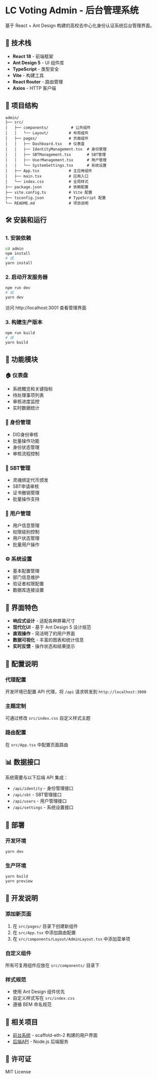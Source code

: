 # LC Voting Admin - 后台管理系统

基于 React + Ant Design 构建的高校去中心化身份认证系统后台管理界面。

## 🚀 技术栈

- **React 18** - 前端框架
- **Ant Design 5** - UI 组件库
- **TypeScript** - 类型安全
- **Vite** - 构建工具
- **React Router** - 路由管理
- **Axios** - HTTP 客户端

## 📁 项目结构

```
admin/
├── src/
│   ├── components/          # 公共组件
│   │   └── Layout/         # 布局组件
│   ├── pages/              # 页面组件
│   │   ├── Dashboard.tsx   # 仪表盘
│   │   ├── IdentityManagement.tsx  # 身份管理
│   │   ├── SBTManagement.tsx       # SBT管理
│   │   ├── UserManagement.tsx      # 用户管理
│   │   └── SystemSettings.tsx      # 系统设置
│   ├── App.tsx             # 主应用组件
│   ├── main.tsx            # 应用入口
│   └── index.css           # 全局样式
├── package.json            # 依赖配置
├── vite.config.ts          # Vite 配置
├── tsconfig.json           # TypeScript 配置
└── README.md               # 项目说明
```

## 🛠️ 安装和运行

### 1. 安装依赖

```bash
cd admin
npm install
# 或
yarn install
```

### 2. 启动开发服务器

```bash
npm run dev
# 或
yarn dev
```

访问 http://localhost:3001 查看管理界面

### 3. 构建生产版本

```bash
npm run build
# 或
yarn build
```

## 📱 功能模块

### 🏠 仪表盘
- 系统概览和关键指标
- 待处理事项列表
- 审核进度监控
- 实时数据统计

### 👥 身份管理
- DID身份审核
- 批量操作功能
- 身份状态管理
- 审核流程控制

### 🎫 SBT管理
- 灵魂绑定代币颁发
- SBT申请审核
- 证书撤销管理
- 批量操作支持

### 👤 用户管理
- 用户信息管理
- 权限级别控制
- 用户状态管理
- 批量用户操作

### ⚙️ 系统设置
- 基本配置管理
- 部门信息维护
- 验证者权限配置
- 数据库连接设置

## 🎨 界面特色

- **响应式设计** - 适配各种屏幕尺寸
- **现代化UI** - 基于 Ant Design 5 设计规范
- **直观操作** - 简洁明了的用户界面
- **数据可视化** - 丰富的图表和统计信息
- **实时反馈** - 操作状态和结果提示

## 🔧 配置说明

### 代理配置
开发环境已配置 API 代理，将 `/api` 请求转发到 `http://localhost:3000`

### 主题定制
可通过修改 `src/index.css` 自定义样式主题

### 路由配置
在 `src/App.tsx` 中配置页面路由

## 📊 数据接口

系统需要与以下后端 API 集成：

- `/api/identity` - 身份管理接口
- `/api/sbt` - SBT管理接口
- `/api/users` - 用户管理接口
- `/api/settings` - 系统设置接口

## 🚀 部署

### 开发环境
```bash
yarn dev
```

### 生产环境
```bash
yarn build
yarn preview
```

## 📝 开发说明

### 添加新页面
1. 在 `src/pages/` 目录下创建新组件
2. 在 `src/App.tsx` 中添加路由配置
3. 在 `src/components/Layout/AdminLayout.tsx` 中添加菜单项

### 自定义组件
所有可复用组件应放在 `src/components/` 目录下

### 样式规范
- 使用 Ant Design 组件优先
- 自定义样式写在 `src/index.css`
- 遵循 BEM 命名规范

## 🔗 相关项目

- [前台系统](../frontend/) - scaffold-eth-2 构建的用户界面
- [后端API](../backend/) - Node.js 后端服务

## 📄 许可证

MIT License

